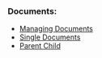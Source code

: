 ### Documents:
- [Managing Documents](/frappejs/docs/models/document.md)
- [Single Documents](/frappejs/docs/models/singles.md)
- [Parent Child](/frappejs/docs/models/parent-child.md)
